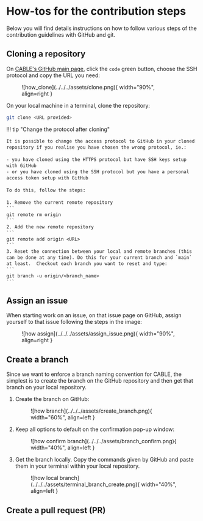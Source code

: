 # How-tos for the contribution steps

Below you will find details instructions on how to follow various steps of the contribution guidelines with GitHub and git.

## Cloning a repository

On [CABLE's GitHub main page][CABLE-repo], click the `code` green button, choose the SSH protocol and copy the URL you need:
<figure markdown>
  ![how_clone](../../../assets/clone.png){ width="90%", align=right }
</figure>
On your local machine in a terminal, clone the repository:

```bash
git clone <URL provided>
```

!!! tip "Change the protocol after cloning"

    It is possible to change the access protocol to GitHub in your cloned repository if you realise you have chosen the wrong protocol, ie.:
    
    - you have cloned using the HTTPS protocol but have SSH keys setup with GitHub
    - or you have cloned using the SSH protocol but you have a personal access token setup with GitHub

    To do this, follow the steps:

    1. Remove the current remote repository
    ```
    git remote rm origin
    ```
    2. Add the new remote repository
    ```
    git remote add origin <URL>
    ```
    3. Reset the connection between your local and remote branches (this can be done at any time). Do this for your current branch and `main` at least.  Checkout each branch you want to reset and type:
    ```
    git branch -u origin/<branch_name>
    ```

## Assign an issue

When starting work on an issue, on that issue page on GitHub, assign yourself to that issue following the steps in the image:
<figure markdown>
  ![how assign](../../../assets/assign_issue.png){ width="90%", align=right }
</figure>

## Create a branch

Since we want to enforce a branch naming convention for CABLE, the simplest is to create the branch on the GitHub repository and then get that branch on your local repository.

1. Create the branch on GitHub:
    <figure markdown>
      ![how branch](../../../assets/create_branch.png){ width="60%", align=left }
    </figure>

2. Keep all options to default on the confirmation pop-up window:
    <figure markdown>
       ![how confirm branch](../../../assets/branch_confirm.png){ width="40%", align=left }
    </figure>

3. Get the branch locally. Copy the commands given by GitHub and paste them in your terminal within your local repository.
    <figure markdown>
      ![how local branch](../../../assets/terminal_branch_create.png){ width="40%", align=left }
    </figure>

## Create a pull request (PR)

[CABLE-repo]: https://github.com/CABLE-LSM/CABLE
